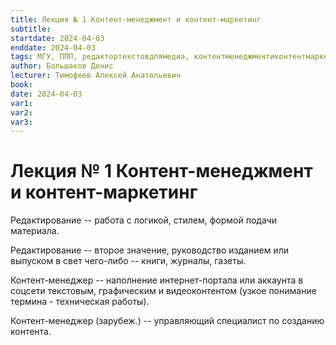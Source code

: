 ```yaml
---
title: Лекция № 1 Контент-менеджмент и контент-маркетинг
subtitle:
startdate: 2024-04-03
enddate: 2024-04-03
tags: МГУ, ППП, редактортекстовдлямедиа, контентменеджментиконтентмаркетинг
author: Большаков Денис
lecturer: Тимофеев Алексей Анатольевич
book:
date: 2024-04-03
var1:
var2:
var3:
---
```

# Лекция № 1 Контент-менеджмент и контент-маркетинг

Редактирование  -- работа с логикой, стилем, формой подачи материала. 

Редактирование -- второе значение, руководство изданием или выпуском в свет чего-либо -- книги, журналы, газеты. 

Контент-менеджер -- наполнение интернет-портала или аккаунта в соцсети текстовым, графическим и видеоконтентом (узкое понимание термина - техническая работы). 

Контент-менеджер (зарубеж.) -- управляющий специалист по созданию контента. 

